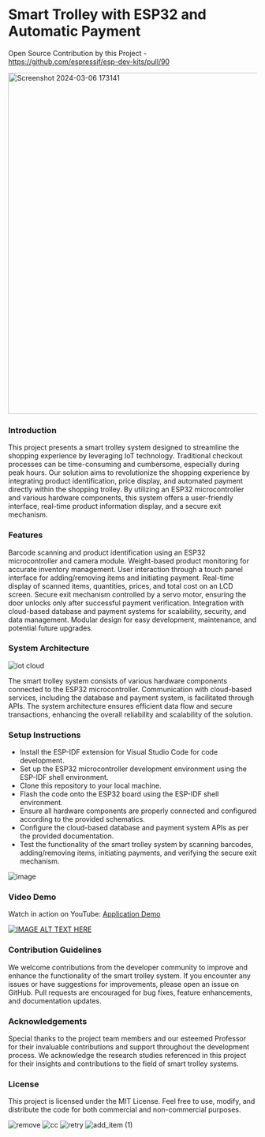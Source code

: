 # Smart Trolley with ESP32 and Automatic Payment

Open Source Contribution by this Project - https://github.com/espressif/esp-dev-kits/pull/90

<img width="691" alt="Screenshot 2024-03-06 173141" src="https://github.com/Trolley-Tech-Support/smart_trolley/assets/22334352/979d04dc-1910-4649-b0fc-6a81b47fd7db">

### Introduction
This project presents a smart trolley system designed to streamline the shopping experience by leveraging IoT technology. 
Traditional checkout processes can be time-consuming and cumbersome, especially during peak hours. 
Our solution aims to revolutionize the shopping experience by integrating product identification, price display, and automated payment directly within the shopping trolley. 
By utilizing an ESP32 microcontroller and various hardware components, this system offers a user-friendly interface, real-time product information display, and a secure exit mechanism.

### Features
Barcode scanning and product identification using an ESP32 microcontroller and camera module.
Weight-based product monitoring for accurate inventory management.
User interaction through a touch panel interface for adding/removing items and initiating payment.
Real-time display of scanned items, quantities, prices, and total cost on an LCD screen.
Secure exit mechanism controlled by a servo motor, ensuring the door unlocks only after successful payment verification.
Integration with cloud-based database and payment systems for scalability, security, and data management.
Modular design for easy development, maintenance, and potential future upgrades.

### System Architecture

![iot cloud](https://github.com/Trolley-Tech-Support/smart_trolley/assets/22334352/86b0b632-61db-49ab-a986-95c7c3f5c5c0)


The smart trolley system consists of various hardware components connected to the ESP32 microcontroller. 
Communication with cloud-based services, including the database and payment system, is facilitated through APIs. 
The system architecture ensures efficient data flow and secure transactions, enhancing the overall reliability and scalability of the solution.

### Setup Instructions

- Install the ESP-IDF extension for Visual Studio Code for code development.
- Set up the ESP32 microcontroller development environment using the ESP-IDF shell environment.
- Clone this repository to your local machine.
- Flash the code onto the ESP32 board using the ESP-IDF shell environment.
- Ensure all hardware components are properly connected and configured according to the provided schematics.
- Configure the cloud-based database and payment system APIs as per the provided documentation.
- Test the functionality of the smart trolley system by scanning barcodes, adding/removing items, initiating payments, and verifying the secure exit mechanism.

![image](https://github.com/Trolley-Tech-Support/smart_trolley/assets/22334352/d24b6276-25cd-4ea7-97ac-d7df9dd25b00)


### Video Demo

Watch in action on YouTube: [Application Demo](https://www.youtube.com/watch?v=)

[![IMAGE ALT TEXT HERE](https://img.youtube.com/vi/X07N3M-yb5E/0.jpg)](https://youtu.be/X07N3M-yb5E)

### Contribution Guidelines
We welcome contributions from the developer community to improve and enhance the functionality of the smart trolley system.
If you encounter any issues or have suggestions for improvements, please open an issue on GitHub.
Pull requests are encouraged for bug fixes, feature enhancements, and documentation updates.

### Acknowledgements
Special thanks to the project team members and our esteemed Professor for their invaluable contributions and support throughout the development process.
We acknowledge the research studies referenced in this project for their insights and contributions to the field of smart trolley systems.

### License
This project is licensed under the MIT License. Feel free to use, modify, and distribute the code for both commercial and non-commercial purposes.


![remove](https://github.com/Trolley-Tech-Support/smart_trolley/assets/22334352/030b76ef-7368-4399-b296-0e9fb2d3ea2f) ![cc](https://github.com/Trolley-Tech-Support/smart_trolley/assets/22334352/18efe469-b58b-4951-99a8-bb8dd845e802) ![retry](https://github.com/Trolley-Tech-Support/smart_trolley/assets/22334352/a78b5bf3-2c9a-496e-8f48-86162f55a3b7) ![add_item (1)](https://github.com/Trolley-Tech-Support/smart_trolley/assets/22334352/cd781a70-2497-48b3-8550-e0fac8f32f65)


